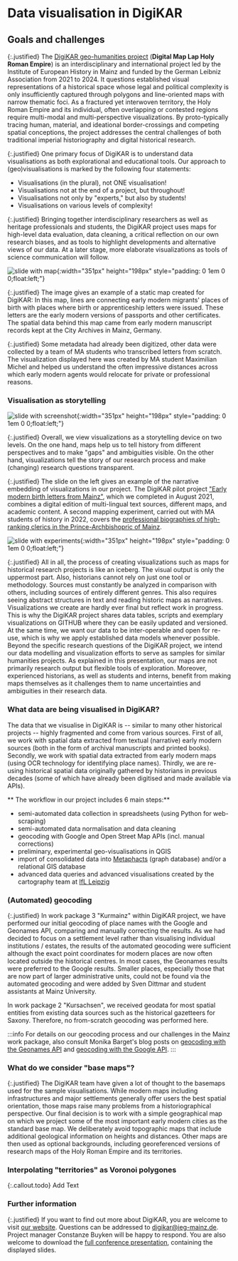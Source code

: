 
# Data visualisation in DigiKAR

## Goals and challenges

{:.justified}
The [DigiKAR geo-humanities project](https://digikar.eu/) (**Digital Map Lap Holy Roman Empire**) is an interdisciplinary and international project led by the Institute of European History in Mainz and funded by the German Leibniz Association from 2021 to 2024. It questions established visual representations of a historical space whose legal and political complexity is only insufficiently captured through polygons and line-oriented maps with narrow thematic foci. As a fractured yet interwoven territory, the Holy Roman Empire and its individual, often overlapping or contested regions require multi-modal and multi-perspective visualizations. By proto-typically tracing human, material, and ideational border-crossings and competing spatial conceptions, the project addresses the central challenges of both traditional imperial historiography and digital historical research.

{:.justified}
One primary focus of DigiKAR is to understand data visualisations as both explorational and educational tools. Our approach to (geo)visualisations is marked by the following four statements:

- Visualisations (in the plural), not ONE visualisation!
- Visualisations not at the end of a project, but throughout!
- Visualisations not only by "experts," but also by students!
- Visualisations on various levels of complexity!

{:.justified}
Bringing together interdisciplinary researchers as well as heritage professionals and students, the DigiKAR project uses maps for high-level data evaluation, data cleaning, a critical reflection on our own research biases, and as tools to highlight developments and alternative views of our data. At a later stage, more elaborate visualizations as tools of science communication will follow.

![slide with map](https://insulae.hypotheses.org/files/2022/08/5-300x169.jpg){:width="351px" height="198px" style="padding: 0 1em 0 0;float:left;"}

{:.justified}
The image gives an example of a static map created for DigiKAR: In this map, lines are connecting early modern migrants' places of birth with places where birth or apprenticeship letters were issued. These letters are the early modern versions of passports and other certificates. The spatial data behind this map came from early modern manuscript records kept at the City Archives in Mainz, Germany.

{:.justified}
Some metadata had already been digitized, other data were collected by a team of MA students who transcribed letters from scratch. The visualization displayed here was created by MA student Maximilian Michel and helped us understand the often impressive distances across which early modern agents would relocate for private or professional reasons.


### Visualisation as storytelling

![slide with screenshot](https://insulae.hypotheses.org/files/2022/08/3-300x169.jpg){:width="351px" height="198px" style="padding: 0 1em 0 0;float:left;"}

{:.justified}
Overall, we view visualizations as a storytelling device on two levels.
On the one hand, maps help us to tell history from different perspectives and to make "gaps" and ambiguities visible.
On the other hand, visualizations tell the story of our research process and make (changing) research questions transparent.

{:.justified}
The slide on the left gives an example of the narrative embedding of visualizations in our project.
The DigiKAR pilot project ["Early modern birth letters from Mainz"](https://teaching-dhlab.pages.gitlab.rlp.net/geburtsbriefemainz/home/), which we completed in August 2021, combines a digital edition of multi-lingual text sources, different maps, and academic content. A second mapping experiment, carried out with MA students of history in 2022, covers the [professional biographies of high-ranking clerics in the Prince-Archbishopric of Mainz](https://clerical-mobility.ieg-mainz.de/).

![slide with experiments](https://insulae.hypotheses.org/files/2022/08/6-300x169.jpg){:width="351px" height="198px" style="padding: 0 1em 0 0;float:left;"}

{:.justified}
All in all, the process of creating visualizations such as maps for historical research projects is like an iceberg. The visual output is only the uppermost part. Also, historians cannot rely on just one tool or methodology. Sources must constantly be analyzed in comparison with others, including sources of entirely different genres. This also requires seeing abstract structures in text and reading historic maps as narratives. Visualizations we create are hardly ever final but reflect work in progress. This is why the DigiKAR project shares data tables, scripts and exemplary visualizations on GITHUB where they can be easily updated and versioned. At the same time, we want our data to be inter-operable and open for re-use, which is why we apply established data models whenever possible. Beyond the specific research questions of the DigiKAR project, we intend our data modelling and visualization efforts to serve as samples for similar humanities projects. As explained in this presentation, our maps are not primarily research output but flexible tools of exploration. Moreover, experienced historians, as well as students and interns, benefit from making maps themselves as it challenges them to name uncertainties and ambiguities in their research data.

### What data are being visualised in DigiKAR?

The data that we visualise in DigiKAR is -- similar to many other historical projects -- highly fragmented and come from various sources.
First of all, we work with spatial data extracted from textual (narrative) early modern sources (both in the form of archival manuscripts and printed books).
Secondly, we work with spatial data extracted from early modern maps (using OCR technology for identifying place names).
Thirdly, we are re-using historical spatial data originally gathered by historians in previous decades (some of which have already been digitised and made available via APIs).

** The workflow in our project includes 6 main steps:**

- semi-automated data collection in spreadsheets (using Python for web-scraping)
- semi-automated data normalisation and data cleaning
- geocoding with Google and Open Street Map APIs (incl. manual corrections)
- preliminary, experimental geo-visualisations in QGIS
- import of consolidated data into [Metaphacts](https://metaphacts.com/) (graph database) and/or a relational GIS database
- advanced data queries and advanced visualisations created by the cartography team at [IfL Leipzig](https://leibniz-ifl.de/)

### (Automated) geocoding

{:.justified}
In work package 3 "Kurmainz" within DigiKAR project, we have performed our initial geocoding of place names with the Google and Geonames API, comparing and manually correcting the results. As we had decided to focus on a settlement level rather than visualising individual institutions / estates, the results of the automated geocoding were sufficient although the exact point coordinates for modern places are now often located outside the historical centres. In most cases, the Geonames results were preferred to the Google results. Smaller places, especially those that are now part of larger administrative units, could not be found via the automated geocoding and were added by Sven Dittmar and student assistants at Mainz University. 

In work package 2 "Kursachsen", we received geodata for most spatial entities from existing data sources such as the historical gazetteers for Saxony. Therefore, no from-scratch geocoding was performed here.

:::info
For details on our geocoding process and our challenges in the Mainz work package, also consult Monika Barget's blog posts on [geocoding with the Geonames API](https://insulae.hypotheses.org/2040) and [geocoding with the Google API](https://insulae.hypotheses.org/2123).
:::

### What do we consider "base maps"?

{:.justified}
The DigiKAR team have given a lot of thought to the basemaps used for the sample visualisations. While modern maps including infrastructures and major settlements generally offer users the best spatial orientation, those maps raise
many problems from a historiographical perspective. Our final decision is to work with a simple geographical map on which we project some of the most important early modern cities as the standard base map. We deliberately avoid topographic maps that include additional geological information on heights and distances.
Other maps are then used as optional backgrounds, including georeferenced versions of research maps of the Holy Roman Empire and its territories.

### Interpolating "territories" as Voronoi polygones

{:.callout.todo}
Add Text

### Further information

{:.justified}
If you want to find out more about DigiKAR, you are welcome to visit [our website](https://digikar.eu/). Questions can be addressed to [digikar@ieg-mainz.de](mailto:digikar@ieg-mainz.de). Project manager Constanze Buyken will be happy to respond.
You are also welcome to download the [full conference presentation](https://insulae.hypotheses.org/files/2022/08/Blog_VisualizationAsExploration.pdf), containing the displayed slides.
